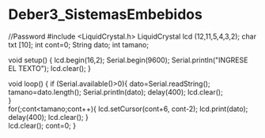 # Deber3_SistemasEmbebidos
//Password
#include <LiquidCrystal.h>
LiquidCrystal lcd (12,11,5,4,3,2);
char txt [10];
int cont=0; 
String dato;
int tamano;

void setup() {
  lcd.begin(16,2);
  Serial.begin(9600);
  Serial.println("INGRESE EL TEXTO");
  lcd.clear();
}

void loop() {
  if (Serial.available()>0){
    dato=Serial.readString();  
    tamano=dato.length(); 
    Serial.println(dato);
    delay(400); 
    lcd.clear();       
  }   
  for(;cont<tamano;cont++){
    lcd.setCursor(cont+6, cont-2); 
    lcd.print(dato);
    delay(400);
    lcd.clear(); 
    }    
    lcd.clear();
    cont=0;
}
